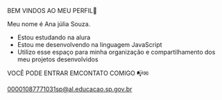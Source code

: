 BEM VINDOS AO MEU PERFIL💜

Meu nome é Ana júlia Souza.

- Estou estudando na alura
- Estou me desenvolvendo na linguagem JavaScript
- Utilizo esse espaço para minha organização e compartilhamento dos meu projetos desenvolvidos

VOCÊ PODE ENTRAR EMCONTATO COMIGO 📭✉

00001087771031sp@al.educacao.sp.gov.br



